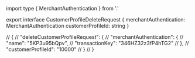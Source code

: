 import type { MerchantAuthentication } from '.'

export interface CustomerProfileDeleteRequest {
  merchantAuthentication: MerchantAuthentication
  customerProfileId: string
}

// {
//   "deleteCustomerProfileRequest": {
//     "merchantAuthentication": {
//       "name": "5KP3u95bQpv",
//       "transactionKey": "346HZ32z3fP4hTG2"
//     },
//     "customerProfileId": "10000"
//   }
// }
